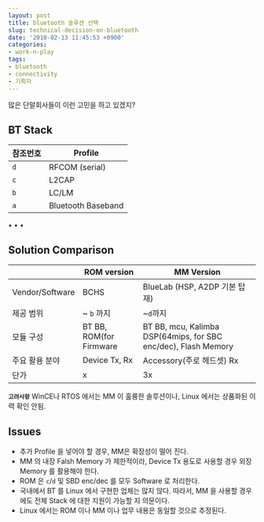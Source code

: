 ```yaml
---
layout: post
title: bluetooth 솔루션 선택
slug: technical-decision-on-bluetooth
date: '2010-02-13 11:45:53 +0900'
categories:
- work-n-play
tags:
- bluetooth
- connectivity
- 기획자
---
```


많은 단말회사들이 이런 고민을 하고 있겠지?

## BT Stack

참조번호|Profile
---|---
`d`|RFCOM (serial)
`c`|L2CAP
`b`|LC/LM
`a`|Bluetooth Baseband

<!--more-->
<div class="spacer">• • •</div>

## Solution Comparison

&nbsp;|ROM version|MM Version
---|---|---
Vendor/Software|BCHS|BlueLab (HSP, A2DP 기본 탑재)
제공 범위	|~ `b` 까지	|~`d`까지
모듈 구성|	BT BB, ROM(for Firmware|BT BB, mcu, Kalimba DSP(64mips, for SBC enc/dec), Flash Memory
주요 활용 분야|Device Tx, Rx|Accessory(주로 헤드셋) Rx
단가|x|3x

**`고려사항`** WinCE나 RTOS 에서는 MM 이 훌륭한 솔루션이나, Linux 에서는 상품화된 이력 확인 안됨.

## Issues

- 추가 Profile 을 넣어야 할 경우, MM은 확장성이 떨어 진다.
- MM 의 내장 Falsh Memory 가 제한적이라, Device Tx 용도로 사용할 경우 외장 Memory 를 활용해야 한다.
- ROM 은 `c`/`d` 및 SBD enc/dec 를 모두 Software 로 처리한다.
- 국내에서 BT 를 Linux 에서 구현한 업체는 많지 않다. 따라서, MM 을 사용할 경우에도 전체 Stack 에 대한 지원이 가능할 지 의문이다.
- Linux 에서는 ROM 이나 MM 이나 업무 내용은 동일할 것으로 추정된다.
